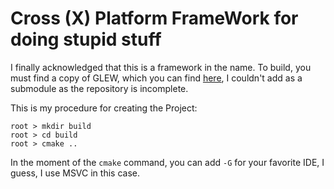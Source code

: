 # Cross (X) Platform FrameWork for doing stupid stuff

I finally acknowledged that this is a framework in the name.
To build, you must find a copy of GLEW, which you can find [here](https://github.com/nigels-com/glew/releases), I couldn't add as a submodule as the repository is incomplete.

This is my procedure for creating the Project:

```
root > mkdir build  
root > cd build  
root > cmake ..
```

In the moment of the `cmake` command, you can add `-G` for your favorite IDE, I guess, I use MSVC in this case.

